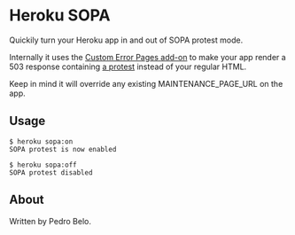 Heroku SOPA
===========

Quickily turn your Heroku app in and out of SOPA protest mode.

Internally it uses the [Custom Error Pages add-on][1] to make your app render
a 503 response containing [a protest][2] instead of your regular HTML.

Keep in mind it will override any existing MAINTENANCE_PAGE_URL on the app.


Usage
-----

    $ heroku sopa:on
    SOPA protest is now enabled

    $ heroku sopa:off
    SOPA protest disabled


About
-----

Written by Pedro Belo.


[1]: http://devcenter.heroku.com/articles/custom-error-pages
[2]: https://www.google.com/landing/takeaction/